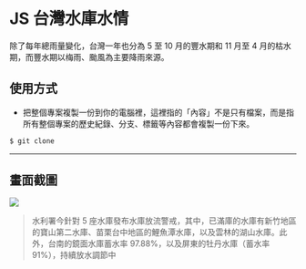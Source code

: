 # JS 台灣水庫水情

除了每年總雨量變化，台灣一年也分為 5 至 10 月的豐水期和 11 月至 4 月的枯水期，而豐水期以梅雨、颱風為主要降雨來源。

## 使用方式
- 把整個專案複製一份到你的電腦裡，這裡指的「內容」不是只有檔案，而是指所有整個專案的歷史紀錄、分支、標籤等內容都會複製一份下來。
```sh
$ git clone
```

----

## 畫面截圖
![](https://i.imgur.com/wAQGoVP.png)
>  水利署今針對 5 座水庫發布水庫放流警戒，其中，已滿庫的水庫有新竹地區的寶山第二水庫、苗栗台中地區的鯉魚潭水庫，以及雲林的湖山水庫。此外，台南的鏡面水庫蓄水率 97.88%，以及屏東的牡丹水庫（蓄水率 91%），持續放水調節中

